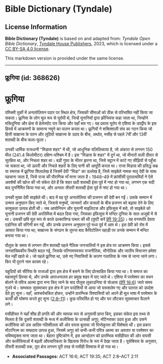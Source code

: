 # Bible Dictionary (Tyndale)

## License Information

**Bible Dictionary (Tyndale)** is based on and adapted from: _Tyndale Open Bible Dictionary_, [Tyndale House Publishers](https://tyndaleopenresources.com/), 2023, which is licensed under a [CC BY-SA 4.0 license](https://creativecommons.org/licenses/by-sa/4.0/legalcode.en).

This markdown version is provided under the same license.



--------------------------------

## फ्रूगिया (id: 368626)

फ्रूगिया
========

पश्चिमी तुर्की में अनातोलियन पठार पर स्थित क्षेत्र, जिसकी सीमाओं को ठीक से परिभाषित नहीं किया जा सकता। फ्रूगिया के लोग मूल रूप से यूरोपी थे, जिन्हें यूनानियों द्वारा फ़्रीजियंस कहा जाता था, जिन्होंने मकिदुनिया और थ्रेस से हेलेस्पोंट पार किया और यहाँ बस गए। यह प्रवास यूरोप से एशिया के उपद्वीप के इस हिस्से में आक्रमणों के सामान्य नमूने का पालन करता था। फ्रूगियों ने शक्तिशाली संघ का गठन किया जो हित्ती साम्राज्य के पतन और लूदियों साम्राज्य के उदय के बीच, अर्थात, मसीह से पहले 7वीं और 13वीं शताब्दी के बीच फला\-फूला।

उनकी धार्मिक राजधानी "मिडास शहर" में थी, जो आधुनिक यज़िलिकाया है, जो अंकारा से लगभग 150 मील (241\.4 किलोमीटर) दक्षिण\-पश्चिम में है। इस "मिडास के शहर" में दुर्ग था, जो मीनारों वाली दीवार से सुरक्षित था, और निचला शहर था। बड़ी गुफा के भीतर झरना था, जिसे चट्टान में काटे गए सीढ़ियों से पहुँचा जा सकता था, जो ऊपरी और निचले शहरों के लिए पानी की आपूर्ति करता था। राजा मिडास की प्रसिद्ध कब्र या स्मारक में फ्रूगिया शिलालेख है जिसमें देवी “मिडा” का उल्लेख है, जिसे साइबेले नामक मातृ देवी के साथ पहचाना जाता है, जिसे राजा की पौराणिक माँ माना जाता है। 1948–49 में फ्रांसीसी पुरातत्वविदों ने ऐसे अवशेषों की खोज की जो संकेत देते हैं कि शहर छठी शताब्दी ईसा पूर्व में नष्ट हो गया था, लगभग एक सदी बाद पुनर्निर्मित किया गया था, और अन्ततः तीसरी शताब्दी ईसा पूर्व में नष्ट हो गया था।

उनकी मुख्य देवी साइबेले थी। बाद में वह पूरे अनातोलिया की प्रजनन की देवी बन गईं। उसके सम्मान में उन्मत्त अनुष्ठान किए जाते थे, जिससे मनुष्यों, जानवरों और फसलों के बीच प्रजनन को बढ़ावा देने के लिए कामुकता उत्पन्न होती थी। जब आयोनियन और यूनानी माइलिटस और इफिसुस में बसे, तो साइबेले को यूनानी प्रजनन की देवी अरतिमिस में बदल दिया गया, जिसका इफिसुस में मन्दिर दुनिया के सात अजूबों में से था। उसकी छवि मूल रूप से काले उल्कापिण्ड पत्थर की थी (पुष्टी करें [प्रेरि 19:35](https://ref.ly/Acts19:35))। वह वनस्पति देवता एडोनिस की संगिनी बन गईं, और उनके प्रजनन अनुष्ठान पूरे मध्य पूर्व में आम थे। इस देवी को रोम में आयात किया गया था; साम्राज्य के संगठन के तुरन्त बाद कैपिटोलिन पहाड़ी पर उनके सम्मान में मन्दिर बनाया गया था।

पौलुस के समय से लगभग तीन शताब्दी पहले गैलिक जनजातियों ने इस क्षेत्र पर आक्रमण किया। इससे जनसांख्यिकीय स्थिति बदल गई, जिसके परिणामस्वरूप राजनीतिक, भौगोलिक और जातीय विभाजन हमेशा मेल नहीं खाते थे। जो पहले फ्रूगिया था, उसे नए निवासियों के कारण गलातिया के नाम से जाना जाने लगा। फिर भी पुराने नाम कायम रहे।

यहूदियों को सीरिया के राजाओं द्वारा इस क्षेत्र में बसने के लिए प्रोत्साहित किया गया था। वे समाज का महत्वपूर्ण हिस्सा थे, और उनके आराधनालय हर प्रमुख शहर में पाए जाते थे। एशिया में परमेश्वर का वचन बोलने से पवित्र आत्मा द्वारा मना किए जाने के बाद पौलुस लुकाउनिया से त्रोआस ([प्रेरि 16:6](https://ref.ly/Acts16:6)) जाते समय गुजरे थे। सम्भवतः सुसमाचार इस क्षेत्र में उन परदेशियों से आया जो यरूशलेम गए और पतरस को उपदेश देते हुए सुना। वहाँ, आश्चर्यचकित होकर, उन्होंने प्रारम्भिक विश्वासियों को अपने ही मूल भाषा में परमेश्वर के कार्यों की घोषणा करते हुए सुना ([2:8–11](https://ref.ly/Acts2:8-Acts2:11))। कुछ परिवर्तित हो गए और घर लौटकर सुसमाचार फैलाने लगे।

मसीहीयत ने यहाँ शीघ्र ही प्रगति की और व्यापक रूप से अनुयायी प्राप्त किए, इसका संकेत इस तथ्य से मिलता है कि दूसरी शताब्दी के मध्य में कलीसिया के उत्साही अगुए, मोंटैनसका उदय हुआ और उसने कलीसिया को उस आदिम गतिशीलता की ओर वापस बुलाया जो पिन्तेकुस्त की विशेषता थी। इस प्रकार मोंटानिज़्म का सम्प्रदाय उत्पन्न हुआ, जिसमें अगुए को कभी\-कभी पवित्र आत्मा का अवतार या परमेश्वर का भविष्यद्वक्ता माना जाता था। बेहतर दृष्टिकोण में, इस आन्दोलन को प्रारम्भिक मसीहीयत की ओर वापसी और कलीसियाओं में बढ़ती औपचारिकता के खिलाफ विरोध के रूप में देखा जाता है। यूसेबियस के अनुसार, तीसरी शताब्दी तक, पूरा क्षेत्र लगभग पूरी तरह से मसीही विश्वास में हो गया था।

* **Associated Passages:** ACT 16:6; ACT 19:35; ACT 2:8–ACT 2:11


